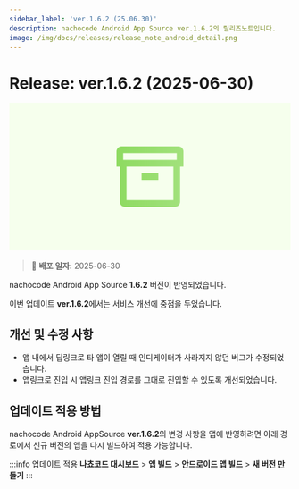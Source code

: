 ```yaml
---
sidebar_label: 'ver.1.6.2 (25.06.30)'
description: nachocode Android App Source ver.1.6.2의 릴리즈노트입니다.
image: /img/docs/releases/release_note_android_detail.png
---
```


# Release: ver.1.6.2 (2025-06-30)

![android_detail](../../../../../static/img/docs/releases/release_note_android_detail.png)

> 🔔 **배포 일자:** 2025-06-30

nachocode Android App Source **1.6.2** 버전이 반영되었습니다.

이번 업데이트 **ver.1.6.2**에서는 서비스 개선에 중점을 두었습니다.

## 개선 및 수정 사항

- 앱 내에서 딥링크로 타 앱이 열릴 때 인디케이터가 사라지지 않던 버그가 수정되었습니다.
- 앱링크로 진입 시 앱링크 진입 경로를 그대로 진입할 수 있도록 개선되었습니다.

## 업데이트 적용 방법

nachocode Android AppSource **ver.1.6.2**의 변경 사항을 앱에 반영하려면 아래 경로에서 신규 버전의 앱을 다시 빌드하여 적용 가능합니다.

:::info 업데이트 적용
[**나쵸코드 대시보드**](https://nachocode.io/?utm_source=docs&utm_medium=documentation&utm_campaign=devguide) > **앱 빌드** > **안드로이드 앱 빌드** > **새 버전 만들기**
:::
